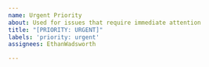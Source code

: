 ```yaml
---
name: Urgent Priority
about: Used for issues that require immediate attention
title: "[PRIORITY: URGENT]"
labels: 'priority: urgent'
assignees: EthanWadsworth

---
```



